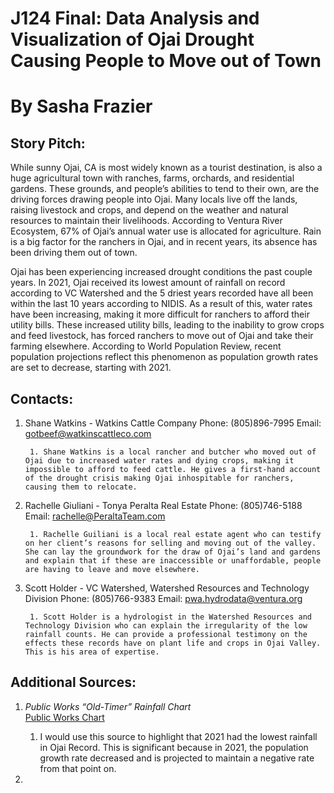 # J124 Final: Data Analysis and Visualization of Ojai Drought Causing People to Move out of Town
# By Sasha Frazier
## Story Pitch:
While sunny Ojai, CA is most widely known as a tourist destination, is also a huge agricultural town with ranches, farms, orchards, and residential gardens. These grounds, and people’s abilities to tend to their own, are the driving forces drawing people into Ojai. Many locals live off the lands, raising livestock and crops, and depend on the weather and natural resources to maintain their livelihoods. According to Ventura River Ecosystem, 67% of Ojai’s annual water use is allocated for agriculture. Rain is a big factor for the ranchers in Ojai, and in recent years, its absence has been driving them out of town.

Ojai has been experiencing increased drought conditions the past couple years. In 2021, Ojai received its lowest amount of rainfall on record according to VC Watershed and the 5 driest years recorded have all been within the last 10 years according to NIDIS. As a result of this, water rates have been increasing, making it more difficult for ranchers to afford their utility bills. These increased utility bills, leading to the inability to grow crops and feed livestock, has forced ranchers to move out of Ojai and take their farming elsewhere. According to World Population Review, recent population projections reflect this phenomenon as population growth rates are set to decrease, starting with 2021.
## Contacts:
1. Shane Watkins - Watkins Cattle Company
Phone: (805)896-7995
Email: gotbeef@watkinscattleco.com
	
 		1. Shane Watkins is a local rancher and butcher who moved out of Ojai due to increased water rates and dying crops, making it impossible to afford to feed cattle. He gives a first-hand account of the drought crisis making Ojai inhospitable for ranchers, causing them to relocate. 
2. Rachelle Giuliani - Tonya Peralta Real Estate
Phone: (805)746-5188
Email: rachelle@PeraltaTeam.com
	
 		1. Rachelle Guiliani is a local real estate agent who can testify on her client’s reasons for selling and moving out of the valley. She can lay the groundwork for the draw of Ojai’s land and gardens and explain that if these are inaccessible or unaffordable, people are having to leave and move elsewhere.
3. Scott Holder - VC Watershed, Watershed Resources and Technology Division
Phone: (805)766-9383
Email: pwa.hydrodata@ventura.org
	
		1. Scott Holder is a hydrologist in the Watershed Resources and Technology Division who can explain the irregularity of the low rainfall counts. He can provide a professional testimony on the effects these records have on plant life and crops in Ojai Valley. This is his area of expertise. 
## Additional Sources:
1. *Public Works “Old-Timer” Rainfall Chart*<br>
[Public Works Chart](https://vcwatershed.net/hydrodata/chart/?site=030)

   1. I would use this source to highlight that 2021 had the lowest rainfall in Ojai Record. This is significant because in 2021, the population growth rate decreased and is projected to maintain a negative rate from that point on.
3. 
